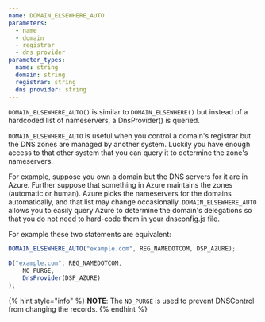 ```yaml
---
name: DOMAIN_ELSEWHERE_AUTO
parameters:
  - name
  - domain
  - registrar
  - dns provider
parameter_types:
  name: string
  domain: string
  registrar: string
  dns provider: string
---
```


`DOMAIN_ELSEWHERE_AUTO()` is similar to `DOMAIN_ELSEWHERE()` but instead of
a hardcoded list of nameservers, a DnsProvider() is queried.

`DOMAIN_ELSEWHERE_AUTO` is useful when you control a domain's registrar but the
DNS zones are managed by another system. Luckily you have enough access to that
other system that you can query it to determine the zone's nameservers.

For example, suppose you own a domain but the DNS servers for it are in Azure.
Further suppose that something in Azure maintains the zones (automatic or
human). Azure picks the nameservers for the domains automatically, and that
list may change occasionally.  `DOMAIN_ELSEWHERE_AUTO` allows you to easily
query Azure to determine the domain's delegations so that you do not need to
hard-code them in your dnsconfig.js file.

For example these two statements are equivalent:

```javascript
DOMAIN_ELSEWHERE_AUTO("example.com", REG_NAMEDOTCOM, DSP_AZURE);
```

```javascript
D("example.com", REG_NAMEDOTCOM,
    NO_PURGE,
    DnsProvider(DSP_AZURE)
);
```

{% hint style="info" %}
**NOTE**: The `NO_PURGE` is used to prevent DNSControl from changing the records.
{% endhint %}

